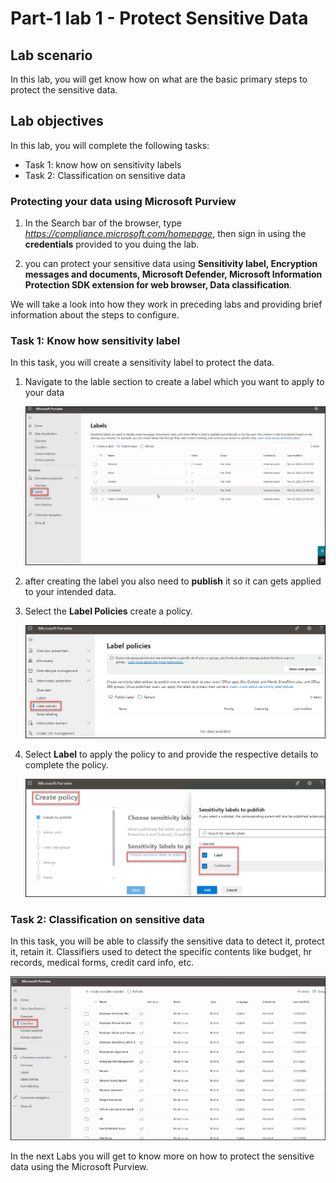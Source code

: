 # Part-1 lab 1 - Protect Sensitive Data 

## Lab scenario
In this lab, you will get know how on what are the basic primary steps to protect the sensitive data.

## Lab objectives

In this lab, you will complete the following tasks:

+ Task 1: know how on sensitivity labels
+ Task 2: Classification on sensitive data


### Protecting your data using Microsoft Purview 

1. In the Search bar of the browser, type *https://compliance.microsoft.com/homepage*, then  sign in using the **credentials** provided to you duing the lab.

1. you can protect your sensitive data using **Sensitivity label, Encryption messages and documents, Microsoft Defender, Microsoft Information Protection SDK extension for web browser, Data classification**.

We will take a look into how they work in preceding labs and providing brief information about the steps to configure.

### Task 1: Know how sensitivity label 

In this task, you will create a sensitivity label to protect the data.

1. Navigate to the lable section to create a label which you want to apply to your data

   ![Picture 1](../media/Purview_Label_01.png)

1. after creating the label you also need to **publish** it so it can gets applied to your intended data.

1. Select the **Label Policies** create a policy.

   ![Picture 1](../media/Purview_Label_Policies_02.png)


1. Select **Label** to apply the policy to and provide the respective details to complete the policy.

    ![Picture 1](../media/Purview_Label_Policies_attachlabel_03.png)



### Task 2: Classification on sensitive data

In this task, you will be able to classify the sensitive data to detect it, protect it, retain it. Classifiers used to detect the specific contents  like budget, hr records, medical forms, credit card info, etc.

 ![Picture 1](../media/Purview_Classifiers_07.png)


In the next Labs you will get to know more on how to protect the sensitive data using the Microsoft Purview.
